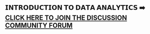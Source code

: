 ## 𝗜𝗡𝗧𝗥𝗢𝗗𝗨𝗖𝗧𝗜𝗢𝗡 𝗧𝗢 𝗗𝗔𝗧𝗔 𝗔𝗡𝗔𝗟𝗬𝗧𝗜𝗖𝗦 ➡️ [CLICK HERE TO JOIN THE DISCUSSION COMMUNITY FORUM](https://chat.whatsapp.com/LnuQrdLcnON1gu6eOulan5?mode=ac_c)

